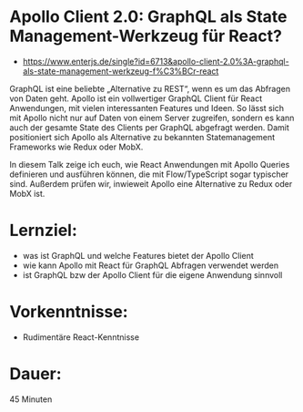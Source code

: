 # Apollo Client 2.0: GraphQL als State Management-Werkzeug für React?

- https://www.enterjs.de/single?id=6713&apollo-client-2.0%3A-graphql-als-state-management-werkzeug-f%C3%BCr-react

GraphQL ist eine beliebte „Alternative zu REST“, wenn es um das Abfragen von Daten geht. Apollo ist ein vollwertiger GraphQL Client für React Anwendungen, mit vielen interessanten Features und Ideen. So lässt sich mit Apollo nicht nur auf Daten von einem Server zugreifen, sondern es kann auch der gesamte State des Clients per GraphQL abgefragt werden. Damit positioniert sich Apollo als Alternative zu bekannten Statemanagement Frameworks wie Redux oder MobX.

In diesem Talk zeige ich euch, wie React Anwendungen mit Apollo Queries definieren und ausführen können, die mit Flow/TypeScript sogar typischer sind. Außerdem prüfen wir, inwieweit Apollo eine Alternative zu Redux oder MobX ist.

# Lernziel:

- was ist GraphQL und welche Features bietet der Apollo Client
- wie kann Apollo mit React für GraphQL Abfragen verwendet werden
- ist GraphQL bzw der Apollo Client für die eigene Anwendung sinnvoll

# Vorkenntnisse:

- Rudimentäre React-Kenntnisse

# Dauer:

45 Minuten
